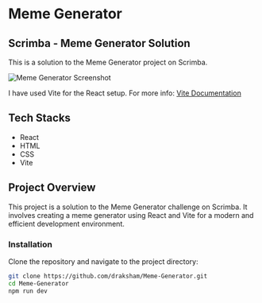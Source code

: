 # Meme Generator

## Scrimba - Meme Generator Solution

This is a solution to the Meme Generator project on Scrimba.

![Meme Generator Screenshot](https://github.com/draksham/Meme-Generator/assets/123640464/c5419215-aa25-4d04-8dc9-f380aa07693a)

I have used Vite for the React setup. For more info: [Vite Documentation](https://vitejs.dev/guide/)

## Tech Stacks

- React
- HTML
- CSS
- Vite

## Project Overview

This project is a solution to the Meme Generator challenge on Scrimba. It involves creating a meme generator using React and Vite for a modern and efficient development environment.



### Installation
Clone the repository and navigate to the project directory:
```bash
git clone https://github.com/draksham/Meme-Generator.git
cd Meme-Generator
npm run dev
